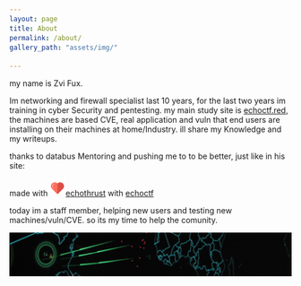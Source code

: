 ```yaml
---
layout: page
title: About
permalink: /about/
gallery_path: "assets/img/"

---
```


my name is Zvi Fux.

Im networking and firewall specialist last 10 years,  for the last two years im training in cyber Security and pentesting.
my main study site is  [echoctf.red](https://echoctf.red/), the machines are based CVE,
real application and vuln that end users are installing on their machines at
home/Industry.
ill  share my Knowledge and my writeups.

thanks to databus Mentoring and pushing me to to be better, just like in his site:

made with![](assets/images/red-heart-2-32.png)[echothrust](https://www.echothrust.com) with [echoctf](https://echoctf.com/)

today im a staff member, helping new users and testing new machines/vuln/CVE.
so its my time to help the comunity.


![](/assets/images/background.png)


